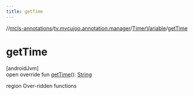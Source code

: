 ```yaml
---
title: getTime
---
```

//[mcls-annotations](../../../index.html)/[tv.mycujoo.annotation.manager](../index.html)/[TimerVariable](index.html)/[getTime](get-time.html)



# getTime



[androidJvm]\
open override fun [getTime](get-time.html)(): [String](https://kotlinlang.org/api/latest/jvm/stdlib/kotlin/-string/index.html)



region Over-ridden functions




